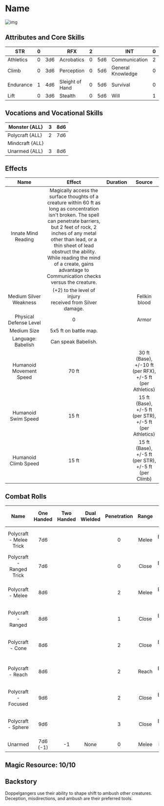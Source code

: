 # Name

![img]()

## Attributes and Core Skills

| STR       | 0 |    | RFX             | 2 |    | INT               | 0 |    |
| --------- | :-: | :-: | --------------- | :-: | :-: | ----------------- | :-: | :-: |
| Athletics | 0 | 3d6 | Acrobatics      | 0 | 5d6 | Communication     | 2 | 5d6 |
| Climb     | 0 | 3d6 | Perception      | 0 | 5d6 | General Knowledge | 0 | 3d6 |
| Endurance | 1 | 4d6 | Sleight of Hand | 0 | 5d6 | Survival          | 0 | 3d6 |
| Lift      | 0 | 3d6 | Stealth         | 0 | 5d6 | Will              | 1 | 4d6 |

## Vocations and Vocational Skills

| Monster {ALL}   | 3 | 8d6 |
| --------------- | :-: | :-: |
| Polycraft {ALL} | 2 | 7d6 |
| Mindcraft {ALL} |  |    |
| Unarmed {ALL}   | 3 | 8d6 |

## Effects

|          Name          |                                                                                                                                                                       Effect                                                                                                                                                                       | Duration |                          Source                          |
| :---------------------: | :-------------------------------------------------------------------------------------------------------------------------------------------------------------------------------------------------------------------------------------------------------------------------------------------------------------------------------------------------: | :------: | :-------------------------------------------------------: |
|   Innate Mind Reading   | Magically access the surface thoughts of a creature within 60 ft as long as concentration isn't broken. The spell can penetrate barriers, but 2 feet of rock, 2 inches of any metal other than lead, or a thin sheet of lead obstruct the ability. While reading the mind of a create, gains advantage to Communication checks versus the creature. |          |                                                          |
| Medium Silver Weakness |                                                                                                                                            (+2) to the level of injury<br />received from Silver damage.                                                                                                                                            |          |                       Fellkin blood                       |
| Physical Defense Level |                                                                                                                                                                          0                                                                                                                                                                          |          |                           Armor                           |
|       Medium Size       |                                                                                                                                                                5x5 ft on battle map.                                                                                                                                                                |          |                                                          |
|   Language: Babelish   |                                                                                                                                                                 Can speak Babelish.                                                                                                                                                                 |          |                                                          |
| Humanoid Movement Speed |                                                                                                                                                                        70 ft                                                                                                                                                                        |          |   30 ft (Base), +/-10 ft (per RFX), +/-5 ft (per Athletics)   |
|   Humanoid Swim Speed   |                                                                                                                                                                        15 ft                                                                                                                                                                        |          | 15 ft (Base), +/-5 ft (per STR), +/-5 ft (per Athletics) |
|  Humanoid Climb Speed  |                                                                                                                                                                        15 ft                                                                                                                                                                        |          |   15 ft (Base), +/-5 ft (per STR), +/-5 ft (per Climb)   |

## Combat Rolls

|           Name           | One<br />Handed | Two<br />Handed | Dual<br />Wielded | Penetration | Range |      Damage<br />Types      | Engageable<br />Opponents | Area Of<br />Effect | Resource<br />Class |
| :----------------------: | :-------------: | :-------------: | :---------------: | :---------: | :---: | :--------------------------: | :-----------------------: | :-----------------: | :-----------------: |
| Polycraft - Melee Trick |       7d6       |                |                  |      0      | Melee | Slash, Bludgeon, Hew, Pierce |           Rapid           |                    |        None        |
| Polycraft - Ranged Trick |       7d6       |                |                  |      0      | Close | Slash, Bludgeon, Hew, Pierce |         Standard         |                    |        None        |
|    Polycraft - Melee    |       8d6       |                |                  |      2      | Melee | Slash, Bludgeon, Hew, Pierce |           Rapid           |                    |    1 (Fellblood)    |
|    Polycraft - Ranged    |       8d6       |                |                  |      1      | Close | Slash, Bludgeon, Hew, Pierce |         Standard         |                    |    1 (Fellblood)    |
|     Polycraft - Cone     |       8d6       |                |                  |      2      | Close | Slash, Bludgeon, Hew, Pierce |          Focused          |        Cone        |    1 (Fellblood)    |
|    Polycraft - Reach    |       8d6       |                |                  |      2      | Reach | Slash, Bludgeon, Hew, Pierce |           Rapid           |                    |    1 (Fellblood)    |
|   Polycraft - Focused   |       9d6       |                |                  |      2      | Close | Slash, Bludgeon, Hew, Pierce |          Focused          |                    |    1 (Fellblood)    |
|    Polycraft - Sphere    |       9d6       |                |                  |      3      | Close | Slash, Bludgeon, Hew, Pierce |          Focused          |       Sphere       |    2 (Fellblood)    |
|         Unarmed         |  7d6<br />(-1)  |       -1       |       None       |      0      | Melee |           Bludgeon           |           Rapid           |        None        |        None        |

## Magic Resource: 10/10

## Backstory

Doppelgangers use their ability to shape shift to ambush other creatures. Deception, misdirections, and ambush are their preferred tools.
